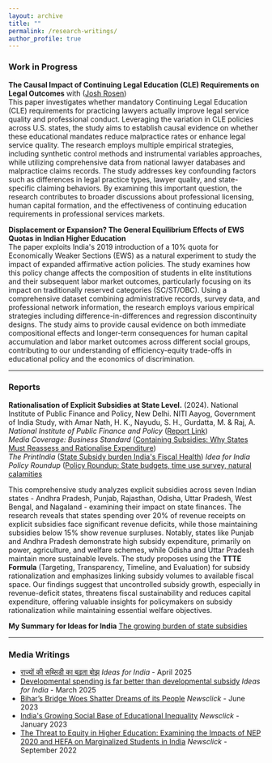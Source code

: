 ```yaml
---
layout: archive
title: ""
permalink: /research-writings/
author_profile: true
---
```


### Work in Progress

**The Causal Impact of Continuing Legal Education (CLE) Requirements on Legal Outcomes** with ([Josh Rosen](https://joshrrosen.github.io/personal-website/))  
This paper investigates whether mandatory Continuing Legal Education (CLE) requirements for practicing lawyers actually improve legal service quality and professional conduct. Leveraging the variation in CLE policies across U.S. states, the study aims to establish causal evidence on whether these educational mandates reduce malpractice rates or enhance legal service quality. The research employs multiple empirical strategies, including synthetic control methods and instrumental variables approaches, while utilizing comprehensive data from national lawyer databases and malpractice claims records. The study addresses key confounding factors such as differences in legal practice types, lawyer quality, and state-specific claiming behaviors. By examining this important question, the research contributes to broader discussions about professional licensing, human capital formation, and the effectiveness of continuing education requirements in professional services markets.

**Displacement or Expansion? The General Equilibrium Effects of EWS Quotas in Indian Higher Education**  
The paper exploits India's 2019 introduction of a 10% quota for Economically Weaker Sections (EWS) as a natural experiment to study the impact of expanded affirmative action policies. The study examines how this policy change affects the composition of students in elite institutions and their subsequent labor market outcomes, particularly focusing on its impact on traditionally reserved categories (SC/ST/OBC). Using a comprehensive dataset combining administrative records, survey data, and professional network information, the research employs various empirical strategies including difference-in-differences and regression discontinuity designs. The study aims to provide causal evidence on both immediate compositional effects and longer-term consequences for human capital accumulation and labor market outcomes across different social groups, contributing to our understanding of efficiency-equity trade-offs in educational policy and the economics of discrimination.

---

### Reports

**Rationalisation of Explicit Subsidies at State Level.** (2024). National Institute of Public Finance and Policy, New Delhi. NITI Aayog, Government of India Study, with Amar Nath, H. K., Nayudu, S. H., Gurdatta, M. & Raj, A.  
*National Institute of Public Finance and Policy* ([Report Link](https://nipfp.org.in/publications/reports/1440))  
*Media Coverage: Business Standard* ([Containing Subsidies: Why States Must Reassess and Rationalise Expenditure](https://www.business-standard.com/opinion/editorial/containing-subsidies-why-states-must-reassess-and-rationalise-expenditure-124082201416_1.html))  
                *The PrintIndia* ([State Subsidy burden India's Fiscal Health](https://theprint.in/opinion/state-subsidy-burden-india-fiscal-health/2551909/))
*Idea for India Policy Roundup* ([Policy Roundup: State budgets, time use survey, natural calamities]([https://theprint.in/opinion/state-subsidy-burden-india-fiscal-health/2551909/](https://ideasforindia.in/topics/miscellany/policy-roundup-state-budgets-time-use-survey-natural-calamities.html))

This comprehensive study analyzes explicit subsidies across seven Indian states - Andhra Pradesh, Punjab, Rajasthan, Odisha, Uttar Pradesh, West Bengal, and Nagaland - examining their impact on state finances. The research reveals that states spending over 20% of revenue receipts on explicit subsidies face significant revenue deficits, while those maintaining subsidies below 15% show revenue surpluses. Notably, states like Punjab and Andhra Pradesh demonstrate high subsidy expenditure, primarily on power, agriculture, and welfare schemes, while Odisha and Uttar Pradesh maintain more sustainable levels. The study proposes using the **TTTE Formula** (Targeting, Transparency, Timeline, and Evaluation) for subsidy rationalization and emphasizes linking subsidy volumes to available fiscal space. Our findings suggest that uncontrolled subsidy growth, especially in revenue-deficit states, threatens fiscal sustainability and reduces capital expenditure, offering valuable insights for policymakers on subsidy rationalization while maintaining essential welfare objectives.

**My Summary for Ideas for India** [The growing burden of state subsidies](https://www.ideasforindia.in/topics/macroeconomics/the-growing-burden-of-state-subsidies.html)

---
### Media Writings

- [राज्यों की सब्सिडी का बढ़ता बोझ](https://www.ideasforindia.in/topics/macroeconomics/information-is-power-ict-and-agricultural-productivity-hindi.html)  *Ideas for India* - April 2025
- [Developmental spending is far better than developmental subsidy](https://www.ideasforindia.in/topics/macroeconomics/the-growing-burden-of-state-subsidies.html)  *Ideas for India* - March 2025
- [Bihar’s Bridge Woes Shatter Dreams of its People](https://www.newsclick.in/bihars-bridge-woes-shatter-dreams-its-people) *Newsclick* - June 2023
- [India's Growing Social Base of Educational Inequality](https://www.newsclick.in/survival-privileged-why-budget-24-matters-marginalised)  *Newsclick* - January 2023
- [The Threat to Equity in Higher Education: Examining the Impacts of NEP 2020 and HEFA on Marginalized Students in India](https://www.newsclick.in/HEFA-NEP-Spell-Doom-Higher-Ed-Especially-Marginalised-Students)  *Newsclick* - September 2022
